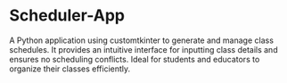 # Scheduler-App
A Python application using customtkinter to generate and manage class schedules. It provides an intuitive interface for inputting class details and ensures no scheduling conflicts. Ideal for students and educators to organize their classes efficiently.
